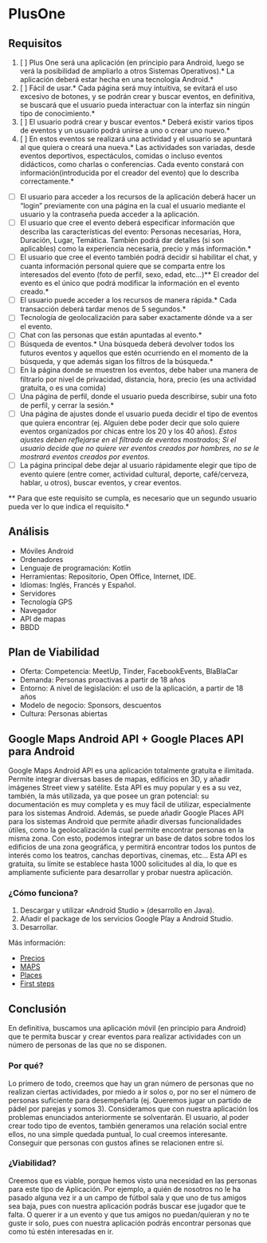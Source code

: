 # PlusOne

## Requisitos

1. [ ] Plus One será una aplicación (en principio para Android, luego se verá la posibilidad de ampliarlo a otros Sistemas Operativos).* La aplicación deberá estar hecha en una tecnología Android.*
2. [ ] Fácil de usar.* Cada página será muy intuitiva, se evitará el uso excesivo de botones, y se podrán crear y buscar eventos, en definitiva, se buscará que el usuario pueda interactuar con la interfaz sin ningún tipo de conocimiento.*
3. [ ] El usuario podrá crear y buscar eventos.* Deberá existir varios tipos de eventos y un usuario podrá unirse a uno o crear uno nuevo.*
4. [ ] En estos eventos se realizará una actividad y el usuario se apuntará al que quiera o creará una nueva.* Las actividades son variadas, desde eventos deportivos, espectáculos, comidas o incluso eventos didácticos, como charlas o conferencias. Cada evento constará con información(introducida por el creador del evento) que lo describa correctamente.*
- [ ] El usuario para acceder a los recursos de la aplicación deberá hacer un “login” previamente con una página en la cual el usuario mediante el usuario y la contraseña pueda acceder a la aplicación.
- [ ] El usuario que cree el evento deberá especificar información que describa las características del evento: Personas necesarias, Hora, Duración, Lugar, Temática. También podrá dar detalles (si son aplicables) como la experiencia necesaria, precio y más información.\*
- [ ] El usuario que cree el evento también podrá decidir si habilitar el chat, y cuanta información personal quiere que se comparta entre los interesados del evento (foto de perfil, sexo, edad, etc…)\** El creador del evento es el único que podrá modificar la información en el evento creado.*
- [ ] El usuario puede acceder a los recursos de manera rápida.* Cada transacción deberá tardar menos de 5 segundos.*
- [ ] Tecnología de geolocalización para saber exactamente dónde va a ser el evento.
- [ ] Chat con las personas que están apuntadas al evento.\* 
- [ ] Búsqueda de eventos.* Una búsqueda deberá devolver todos los futuros eventos y aquellos que estén ocurriendo en el momento de la búsqueda, y que además sigan los filtros de la búsqueda.*
- [ ] En la página donde se muestren los eventos, debe haber una manera de filtrarlo por nivel de privacidad, distancia, hora, precio (es una actividad gratuita, o es una comida)
- [ ] Una página de perfil, donde el usuario pueda describirse, subir una foto de perfil, y cerrar la sesión.\*
- [ ] Una página de ajustes donde el usuario pueda decidir el tipo de eventos que quiera encontrar (ej. Alguien debe poder decir que solo quiere eventos organizados por chicas entre los 20 y los 40 años). *Estos ajustes deben reflejarse en el filtrado de eventos mostrados; Si el usuario decide que no quiere ver eventos creados por hombres, no se le mostrará eventos creados por eventos.*
- [ ] La página principal debe dejar al usuario rápidamente elegir que tipo de evento quiere (entre comer, actividad cultural, deporte, café/cerveza, hablar, u otros), buscar eventos, y crear eventos.

\** Para que este requisito se cumpla, es necesario que un segundo usuario pueda ver lo que indica el requisito.*

## Análisis
- Móviles Android
- Ordenadores
- Lenguaje de programación: Kotlin
- Herramientas: Repositorio, Open Office, Internet, IDE.
- Idiomas: Inglés, Francés y Español.
- Servidores
- Tecnología GPS
- Navegador
- API de mapas
- BBDD

## Plan de Viabilidad
- Oferta: Competencia: MeetUp, Tinder, FacebookEvents, BlaBlaCar
- Demanda: Personas proactivas a partir de 18 años
- Entorno: A nivel de legislación: el uso de la aplicación, a partir de 18 años
- Modelo de negocio: Sponsors, descuentos
- Cultura: Personas abiertas

## Google Maps Android API + Google Places API para Android
Google Maps Android API es una aplicación totalmente gratuita e ilimitada. Permite integrar diversas bases de mapas, edificios en 3D, y añadir imágenes Street view y satélite. Esta API es muy popular y es a su vez, también, la más utilizada, ya que posee un gran potencial: su documentación es muy completa y es muy fácil de utilizar, especialmente para los sistemas Android.
  Además, se puede añadir Google Places API para los sistemas Android que permite añadir diversas funcionalidades útiles, como la geolocalización la cual permite encontrar personas en la misma zona. Con esto, podemos integrar un base de datos sobre todos los edificios de una zona geográfica, y permitirá encontrar todos los puntos de interés como los teatros, canchas deportivas, cinemas, etc... Esta API es gratuita, su límite se establece hasta 1000 solicitudes al día, lo que es ampliamente suficiente para desarrollar y probar nuestra aplicación.  

### ¿Cómo funciona?

1. Descargar y utilizar «Android Studio » (desarrollo en Java).
2. Añadir el package de los servicios Google Play a Android Studio.
3. Desarrollar.

Más información: 
- [Precios](https://developers.google.com/maps/pricing-and-plans/#details)
- [MAPS](https://developers.google.com/maps/documentation/android-api/?hl=fr)
- [Places](https://developers.google.com/places/?hl=fr)
- [First steps](https://developers.google.com/maps/documentation/android-api/start?hl=fr)

## Conclusión 

En definitiva, buscamos una aplicación móvil (en principio para Android) que te permita buscar y crear eventos para realizar actividades con un número de personas de las que no se disponen.

### Por qué?
Lo primero de todo, creemos que hay un gran número de personas que no realizan ciertas actividades, por miedo a ir solos o, por no ser el número de personas suficiente para desempeñarla (ej. Queremos jugar un partido de pádel por parejas y somos 3).
Consideramos que con nuestra aplicación los problemas enunciados anteriormente se solventarán. 
El usuario, al poder crear todo tipo de eventos, también generamos una relación social entre ellos, no una simple quedada puntual, lo cual creemos interesante. Conseguir que personas con gustos afines se relacionen entre sí.

### ¿Viabilidad?
Creemos que es viable, porque hemos visto una necesidad en las personas para este tipo de Aplicación.
Por ejemplo, a quién de nosotros no le ha pasado alguna vez ir a un campo de fútbol sala y que uno de tus amigos sea baja, pues con nuestra aplicación podrás buscar ese jugador que te falta. O querer ir a un evento y que tus amigos no puedan/quieran y no te guste ir solo, pues con nuestra aplicación podrás encontrar personas que como tú estén interesadas en ir.


